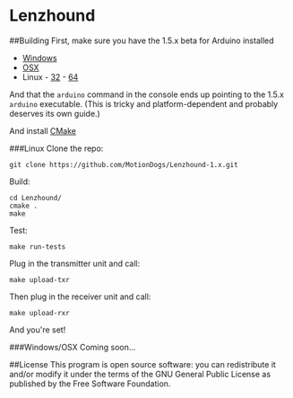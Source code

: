 Lenzhound
=========

##Building
First, make sure you have the 1.5.x beta for Arduino installed

- [Windows](http://downloads.arduino.cc/arduino-1.5.8-windows.exe)
- [OSX](http://downloads.arduino.cc/arduino-1.5.8-macosx.zip)
- Linux - [32](http://downloads.arduino.cc/arduino-1.5.8-linux32.tgz) - [64](http://downloads.arduino.cc/arduino-1.5.8-linux64.tgz)

And that the `arduino` command in the console ends up pointing to the
1.5.x `arduino` executable. (This is tricky and platform-dependent and
probably deserves its own guide.)

And install [CMake](http://www.cmake.org/download/)

###Linux
Clone the repo:
```
git clone https://github.com/MotionDogs/Lenzhound-1.x.git
```

Build:
```
cd Lenzhound/
cmake .
make
```

Test:
```
make run-tests
```

Plug in the transmitter unit and call:
```
make upload-txr
```

Then plug in the receiver unit and call:
```
make upload-rxr
```

And you're set!

###Windows/OSX
Coming soon...

##License
This program is open source software: you can redistribute it and/or
modify it under the terms of the GNU General Public License as published
by the Free Software Foundation.
